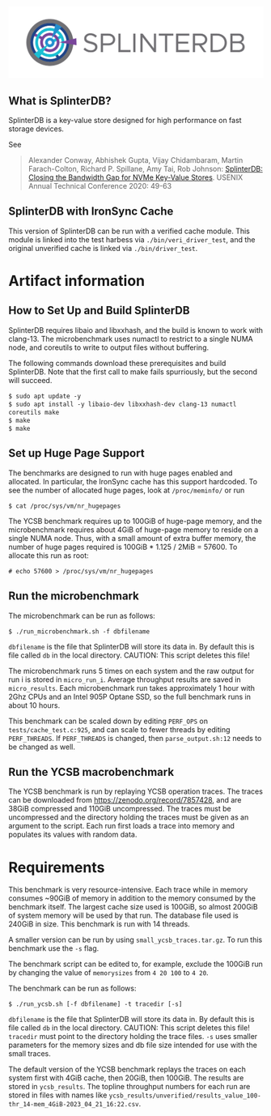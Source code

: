![SplinterDB Project Logo](docs/images/splinterDB-logo.png)

## What is SplinterDB?
SplinterDB is a key-value store designed for high performance on fast storage devices.

See
> Alexander Conway, Abhishek Gupta, Vijay Chidambaram, Martin Farach-Colton, Richard P. Spillane, Amy Tai, Rob Johnson:
[SplinterDB: Closing the Bandwidth Gap for NVMe Key-Value Stores](https://www.usenix.org/conference/atc20/presentation/conway). USENIX Annual Technical Conference 2020: 49-63

## SplinterDB with IronSync Cache

This version of SplinterDB can be run with a verified cache module. This module is linked into the test harbess via `./bin/veri_driver_test`, and the original unverified cache is linked via `./bin/driver_test`.

# Artifact information

## How to Set Up and Build SplinterDB

SplinterDB requires libaio and libxxhash, and the build is known to work with clang-13. The microbenchmark uses numactl to restrict to a single NUMA node, and coreutils to write to output files without buffering.

The following commands download these prerequisites and build SplinterDB. Note that the first call to make fails spurriously, but the second will succeed.

```shell
$ sudo apt update -y
$ sudo apt install -y libaio-dev libxxhash-dev clang-13 numactl coreutils make
$ make
$ make
```

## Set up Huge Page Support

The benchmarks are designed to run with huge pages enabled and allocated. In particular, the IronSync cache has this support hardcoded. To see the number of allocated huge pages, look at `/proc/meminfo/` or run

```shell
$ cat /proc/sys/vm/nr_hugepages
```

The YCSB benchmark requires up to 100GiB of huge-page memory, and the microbenchmark requires about 4GiB of huge-page memory to reside on a single NUMA node. Thus, with a small amount of extra buffer memory, the number of huge pages required is 100GiB * 1.125 / 2MiB = 57600. To allocate this run as root:

```shell
# echo 57600 > /proc/sys/vm/nr_hugepages
```

## Run the microbenchmark

The microbenchmark can be run as follows:

```shell
$ ./run_microbenchmark.sh -f dbfilename
```

`dbfilename` is the file that SplinterDB will store its data in. By default this is file called `db` in the local directory. CAUTION: This script deletes this file!

The microbenchmark runs 5 times on each system and the raw output for run i is stored in `micro_run_i`. Average throughput results are saved in `micro_results`. Each microbenchmark run takes approximately 1 hour with 2Ghz CPUs and an Intel 905P Optane SSD, so the full benchmark runs in about 10 hours.

This benchmark can be scaled down by editing `PERF_OPS` on `tests/cache_test.c:925`, and can scale to fewer threads by editing `PERF_THREADS`. If `PERF_THREADS` is changed, then `parse_output.sh:12` needs to be changed as well.

## Run the YCSB macrobenchmark

The YCSB benchmark is run by replaying YCSB operation traces. The traces can be downloaded from https://zenodo.org/record/7857428, and are 38GiB compressed and 110GiB uncompressed. The traces must be uncompressed and the directory holding the traces must be given as an argument to the script. Each run first loads a trace into memory and populates its values with random data.

# Requirements

This benchmark is very resource-intensive. Each trace while in memory consumes ~90GiB of memory in addition to the memory consumed by the benchmark itself. The largest cache size used is 100GiB, so almost 200GiB of system memory will be used by that run. The database file used is 240GiB in size. This benchmark is run with 14 threads.

A smaller version can be run by using `small_ycsb_traces.tar.gz`. To run this benchmark use the `-s` flag.

The benchmark script can be edited to, for example, exclude the 100GiB run by changing the value of `memorysizes` from `4 20 100` to `4 20`.

The benchmark can be run as follows:
```shell
$ ./run_ycsb.sh [-f dbfilename] -t tracedir [-s]
```

`dbfilename` is the file that SplinterDB will store its data in. By default this is file called `db` in the local directory. CAUTION: This script deletes this file! `tracedir` must point to the directory holding the trace files. `-s` uses smaller parameters for the memory sizes and db file size intended for use with the small traces.

The default version of the YCSB benchmark replays the traces on each system first with 4GiB cache, then 20GiB, then 100GiB. The results are stored in `ycsb_results`. The topline throughput numbers for each run are stored in files with names like `ycsb_results/unverified/results_value_100-thr_14-mem_4GiB-2023_04_21_16:22.csv`.
